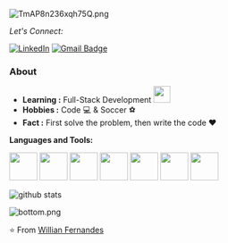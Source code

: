 ![TmAP8n236xqh75Q.png](https://i.loli.net/2020/07/13/OiwrC2KRZNPA9cJ.png)

<div align="left">

<i>Let's Connect:</i><br>

<a href="https://www.linkedin.com/in/willian-fernandes/" target="_blank"><img src="https://img.shields.io/badge/LinkedIn-%230077B5.svg?&style=flat-square&logo=linkedin&logoColor=white" alt="LinkedIn"></a>
[![Gmail Badge](https://img.shields.io/badge/-willianfernandes113@gmail.com-c14438?style=flat-square&logo=Gmail&logoColor=white&link=mailto:willianfernandes113@gmail.com)](mailto:willianfernandes113@gmail.com)

</div>


### About

-  **Learning :** Full-Stack Development <img src="https://media.giphy.com/media/WUlplcMpOCEmTGBtBW/giphy.gif" width="30">
-  **Hobbies :** Code :computer: & Soccer :soccer:
-  **Fact :** First solve the problem, then write the code :heart: 


**Languages and Tools:** 
<p align="left">
  <img src="https://media3.giphy.com/media/kdFc8fubgS31b8DsVu/giphy.webp" width="50">
  <img src="https://media3.giphy.com/media/ln7z2eWriiQAllfVcn/200w.webp" width="50">
  <img src="https://www.saashub.com/images/app/service_logos/11/ad388324edad/large.png?1531424414" width="50">
  <img src="https://i.giphy.com/media/eNAsjO55tPbgaor7ma/200w.webp" width="50">
  <img src="https://media.giphy.com/media/VgGthkhUvGgOit7Y9i/giphy.gif" width="50">
  <img src="https://i.giphy.com/media/IdyAQJVN2kVPNUrojM/200.webp" width="50">
  <img src="https://media.giphy.com/media/KzJkzjggfGN5Py6nkT/giphy.gif" width="50">
  
  
 
</p>


![github stats](https://github-readme-stats.vercel.app/api?username=Willian17&show_icons=true)


![bottom.png](https://i.loli.net/2020/07/12/b3grZD6LFseGuUP.png)


⭐️ From [Willian Fernandes](https://github.com/Willian17)
